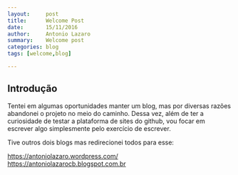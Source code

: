 ```yaml
---
layout:     post
title:      Welcome Post
date:       15/11/2016
author:     Antonio Lazaro
summary:    Welcome post
categories: blog
tags: [welcome,blog]

---
```


## Introdução

Tentei em algumas oportunidades manter um blog, mas por diversas razões abandonei o projeto no meio do caminho. 
Dessa vez, além de ter a curiosidade de testar a plataforma de sites do github, vou focar em escrever algo simplesmente
pelo exercício de escrever. 

Tive outros dois blogs mas redirecionei todos para esse:

https://antoniolazaro.wordpress.com/
<br/>
https://antoniolazarocb.blogspot.com.br